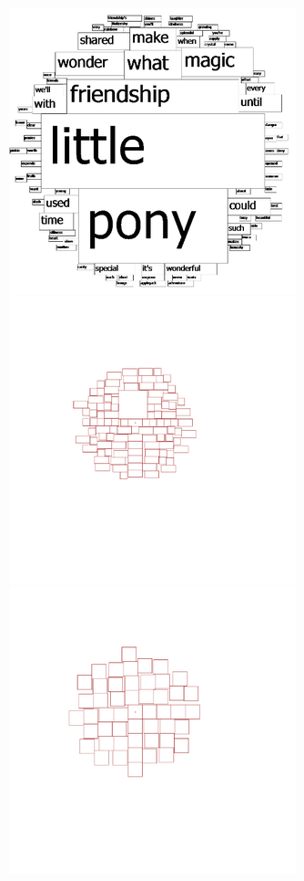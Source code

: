 ![Image alt](https://github.com/DianaArapova/di/raw/master/TagsCloudVisualization/cloud1.bmp)
![Image alt](https://github.com/DianaArapova/tdd/raw/master/TagsCloudVisualization/cloud.bmp)
![Image alt](https://github.com/DianaArapova/tdd/raw/master/TagsCloudVisualization/cloud2.bmp)
